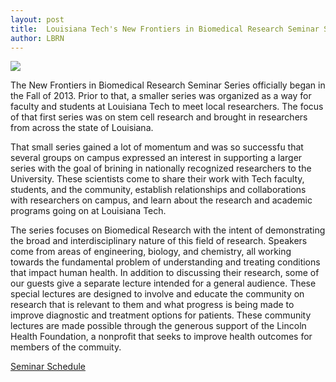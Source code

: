 ```yaml
---
layout: post
title:  Louisiana Tech's New Frontiers in Biomedical Research Seminar Series
author: LBRN
---
```



<a href="http://biomedicalresearch.wixsite.com/new-frontiers/2016-2017"><img src="{{ site.baseurl }}files/images/new_frontiers.png"></a>

The New Frontiers in Biomedical Research Seminar Series officially began in the Fall of 2013.  Prior to that, a smaller series was organized as a way for faculty and students at Louisiana Tech to meet local researchers.  The focus of that first series was on stem cell research and brought in researchers from across the state of Louisiana.
 
That small series gained a lot of momentum and was so successfu that several groups on campus expressed an interest in supporting a larger series with the goal of brining in nationally recognized researchers to the University.  These scientists come to share their work with Tech faculty, students, and the community, establish relationships and collaborations with researchers on campus, and learn about the research and academic programs going on at Louisiana Tech.  
 
The series focuses on Biomedical Research with the intent of demonstrating the broad and interdisciplinary nature of this field of research.  Speakers come from areas of engineering, biology, and chemistry, all working towards the fundamental problem of understanding and treating conditions that impact human health. In addition to discussing their research, some of our guests give a separate lecture intended for a general audience.  These special lectures are designed to involve and educate the community on research that is relevant to them and what progress is being made to improve diagnostic and treatment options for patients.  These community lectures are made possible through the generous support of the Lincoln Health Foundation, a nonprofit that seeks to improve health outcomes for members of the commuity.

<p><a href="http://biomedicalresearch.wixsite.com/new-frontiers/2016-2017">Seminar Schedule</a>
